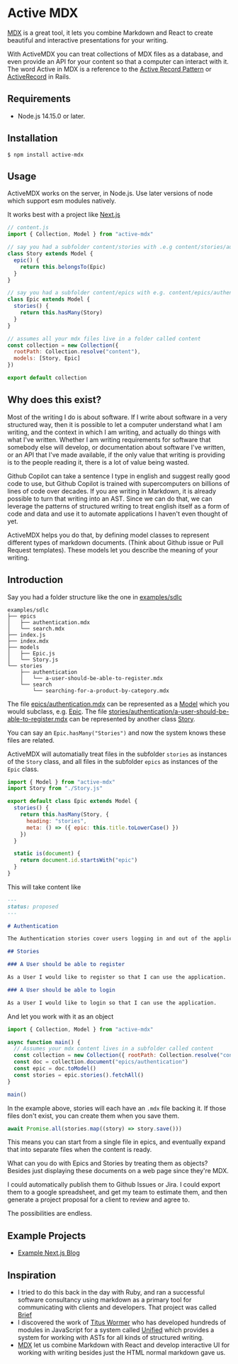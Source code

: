 # Active MDX

[MDX](https://mdxjs.com) is a great tool, it lets you combine Markdown and React to create beautiful and interactive presentations for your writing.

With ActiveMDX you can treat collections of MDX files as a database, and even provide an API for your content so that a computer can interact with it. The word Active in MDX is a reference to the [Active Record Pattern](https://en.wikipedia.org/wiki/Active_record_pattern) or [ActiveRecord](https://guides.rubyonrails.org/active_record_basics.html) in Rails.

## Requirements

- Node.js 14.15.0 or later.

## Installation

```shell
$ npm install active-mdx
```

## Usage

ActiveMDX works on the server, in Node.js. Use later versions of node which support esm modules natively.

It works best with a project like [Next.js](https://nextjs.org)

```js
// content.js
import { Collection, Model } from "active-mdx"

// say you had a subfolder content/stories with .e.g content/stories/authentication/registration.mdx
class Story extends Model {
  epic() {
    return this.belongsTo(Epic)
  }
}

// say you had a subfolder content/epics with e.g. content/epics/authentication.mdx
class Epic extends Model {
  stories() {
    return this.hasMany(Story)
  }
}

// assumes all your mdx files live in a folder called content
const collection = new Collection({
  rootPath: Collection.resolve("content"),
  models: [Story, Epic]
})

export default collection
```

## Why does this exist?

Most of the writing I do is about software. If I write about software in a very structured way, then it is possible to let a computer understand what I am writing, and the context in which I am writing, and actually do things with what I've written. Whether I am writing requirements for software that somebody else will develop, or documentation about software I've written, or an API that I've made available, if the only value that writing is providing is to the people reading it, there is a lot of value being wasted.

Github Copilot can take a sentence I type in english and suggest really good code to use, but Github Copilot is trained with supercomputers on billions of lines of code over decades. If you are writing in Markdown, it is already possible to turn that writing into an AST. Since we can do that, we can leverage the patterns of structured writing to treat english itself as a form of code and data and use it to automate applications I haven't even thought of yet.

ActiveMDX helps you do that, by defining model classes to represent different types of markdown documents. (Think about Github issue or Pull Request templates). These models let you describe the meaning of your writing.

## Introduction

Say you had a folder structure like the one in [examples/sdlc](examples/sdlc)

```
examples/sdlc
├── epics
│   ├── authentication.mdx
│   └── search.mdx
├── index.js
├── index.mdx
├── models
│   ├── Epic.js
│   └── Story.js
└── stories
    ├── authentication
    │   └── a-user-should-be-able-to-register.mdx
    └── search
        └── searching-for-a-product-by-category.mdx
```

The file [epics/authentication.mdx](examples/sdlc/epics/authentication.mdx) can be represented as a [Model](src/Model.js) which you would subclass, e.g. [Epic](examples/sdlc/models/Epic.js). The file [stories/authentication/a-user-should-be-able-to-register.mdx](examples/sdlc/stories/authentication/a-user-should-be-able-to-register.mdx) can be represented by another class [Story](examples/sdlc/models/Story.js).

You can say an `Epic.hasMany("Stories")` and now the system knows these files are related.

ActiveMDX will automatially treat files in the subfolder `stories` as instances of the `Story` class, and all files in the subfolder `epics` as instances of the `Epic` class.

```javascript
import { Model } from "active-mdx"
import Story from "./Story.js"

export default class Epic extends Model {
  stories() {
    return this.hasMany(Story, {
      heading: "stories",
      meta: () => ({ epic: this.title.toLowerCase() })
    })
  }

  static is(document) {
    return document.id.startsWith("epic")
  }
}
```

This will take content like

```md
---
status: proposed
---

# Authentication

The Authentication stories cover users logging in and out of the application, as well as the roles and permissions granted to these users and how they are enforced in the application.

## Stories

### A User should be able to register

As a User I would like to register so that I can use the application.

### A User should be able to login

As a User I would like to login so that I can use the application.
```

And let you work with it as an object

```javascript
import { Collection, Model } from "active-mdx"

async function main() {
  // Assumes your mdx content lives in a subfolder called content
  const collection = new Collection({ rootPath: Collection.resolve("content") })
  const doc = collection.document("epics/authentication")
  const epic = doc.toModel()
  const stories = epic.stories().fetchAll()
}

main()
```

In the example above, stories will each have an `.mdx` file backing it. If those files don't exist, you can create them when you save them.

```javascript
await Promise.all(stories.map((story) => story.save()))
```

This means you can start from a single file in epics, and eventually expand that into separate files when the content is ready.

What can you do with Epics and Stories by treating them as objects? Besides just displaying these documents on a web page since they're MDX.

I could automatically publish them to Github Issues or Jira. I could export them to a google spreadsheet, and get my team to estimate them, and then generate a project proposal for a client to review and agree to.

The possibilities are endless.

## Example Projects

- [Example Next.js Blog](https://github.com/soederpop/active-mdx-nextjs-blog)

## Inspiration

- I tried to do this back in the day with Ruby, and ran a successful software consultancy using markdown as a primary tool for communicating with clients and developers. That project was called [Brief](https://github.com/datapimp/brief)
- I discovered the work of [Titus Wormer](https://github.com/wooorm) who has developed hundreds of modules in JavaScript for a system called [Unified](https://unifiedjs.com/) which provides a system for working with ASTs for all kinds of structured writing.
- [MDX](https://mdxjs.com) let us combine Markdown with React and develop interactive UI for working with writing besides just the HTML normal markdown gave us.
